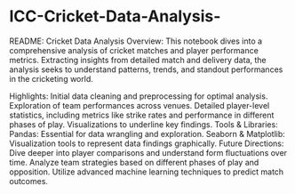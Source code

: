 # ICC-Cricket-Data-Analysis-
README: Cricket Data Analysis
Overview:
This notebook dives into a comprehensive analysis of cricket matches and player performance metrics. Extracting insights from detailed match and delivery data, the analysis seeks to understand patterns, trends, and standout performances in the cricketing world.

Highlights:
Initial data cleaning and preprocessing for optimal analysis.
Exploration of team performances across venues.
Detailed player-level statistics, including metrics like strike rates and performance in different phases of play.
Visualizations to underline key findings.
Tools & Libraries:
Pandas: Essential for data wrangling and exploration.
Seaborn & Matplotlib: Visualization tools to represent data findings graphically.
Future Directions:
Dive deeper into player comparisons and understand form fluctuations over time.
Analyze team strategies based on different phases of play and opposition.
Utilize advanced machine learning techniques to predict match outcomes.
